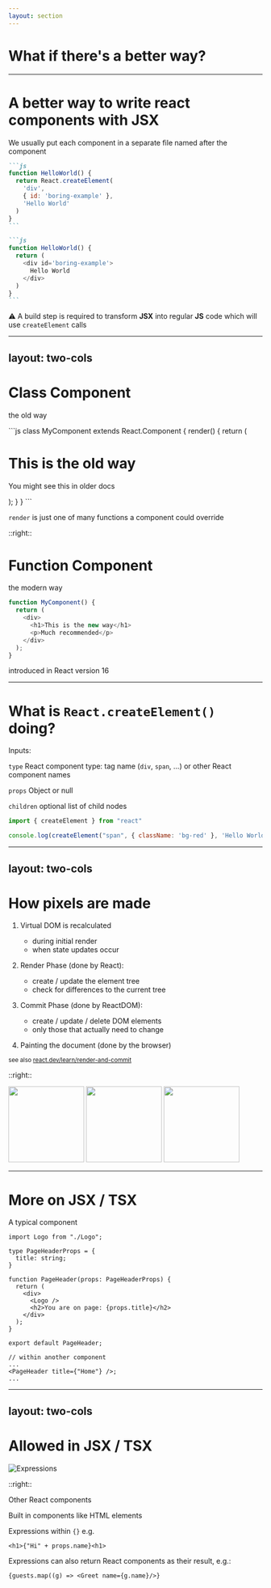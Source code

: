 ```yaml
---
layout: section
---
```


# What if there's a better way?

---

# A better way to write react components <span v-click="1">with JSX</span>

We usually put each component in a separate file named after the component

````md magic-move {lines: true}
```js
function HelloWorld() {
  return React.createElement(
    'div',
    { id: 'boring-example' },
    'Hello World'
  )
}
```

```js
function HelloWorld() {
  return (
    <div id='boring-example'>
      Hello World
    </div>
  )
}
```
````

<div v-click mt-10>

⚠️ A build step is required to transform **JSX** into regular **JS** code which will use `createElement` calls

</div>

---
layout: two-cols
---

# Class Component

the old way

<div mr-10>
```js
class MyComponent extends React.Component {
  render() {
    return (
      <div>
        <h1>This is the old way</h1>
        <p>You might see this in older docs</p>
      </div>
    );
  }
} 
```
</div>

`render` is just one of many functions a component could override

::right::

# Function Component

the modern way

```js
function MyComponent() {
  return (
    <div>
      <h1>This is the new way</h1>
      <p>Much recommended</p>
    </div>
  );
} 
```

introduced in React version 16

---

# What is `React.createElement()` doing?

Inputs:

`type` React component type: tag name (`div`, `span`, ...) or other React component names

`props` Object or null

`children` optional list of child nodes

<v-click>

```js {monaco-run} 
import { createElement } from "react"

console.log(createElement("span", { className: 'bg-red' }, 'Hello World'))
```

</v-click>

---
layout: two-cols
---

# How pixels are made

1. Virtual DOM is recalculated

    - during initial render
    - when state updates occur

2. Render Phase (done by React):

    - create / update the element tree
    - check for differences to the current tree

3. Commit Phase (done by ReactDOM):

    - create / update / delete DOM elements
    - only those that actually need to change

4. Painting the document (done by the browser)

<small>see also [react.dev/learn/render-and-commit](https://react.dev/learn/render-and-commit)</small>

::right::

<div ml-10 flex flex-col gap-3>
<img width="150" alt="" src="https://react.dev/images/docs/illustrations/i_render-and-commit1.png">
<img width="150" alt="" src="https://react.dev/images/docs/illustrations/i_render-and-commit2.png">
<img width="150" alt="" src="https://react.dev/images/docs/illustrations/i_render-and-commit3.png" title="Commit phase"/>
</div>

---

# More on JSX / TSX

A typical component

```tsx
import Logo from "./Logo";

type PageHeaderProps = {
  title: string;
}

function PageHeader(props: PageHeaderProps) {
  return (
    <div>
      <Logo />
      <h2>You are on page: {props.title}</h2>
    </div>
  );
}

export default PageHeader;

// within another component
...
<PageHeader title={"Home"} />;
...
```

---
layout: two-cols
---

# Allowed in JSX / TSX

<span/>

![Expressions](/expressions.png)

::right::

<div mt-14 ml-5>

Other React components

Built in components like HTML elements

Expressions within `{}` e.g.

`<h1>{"Hi" + props.name}<h1>`

Expressions can also return React components as their result, e.g.:

`{guests.map((g) => <Greet name={g.name}/>}`
</div>